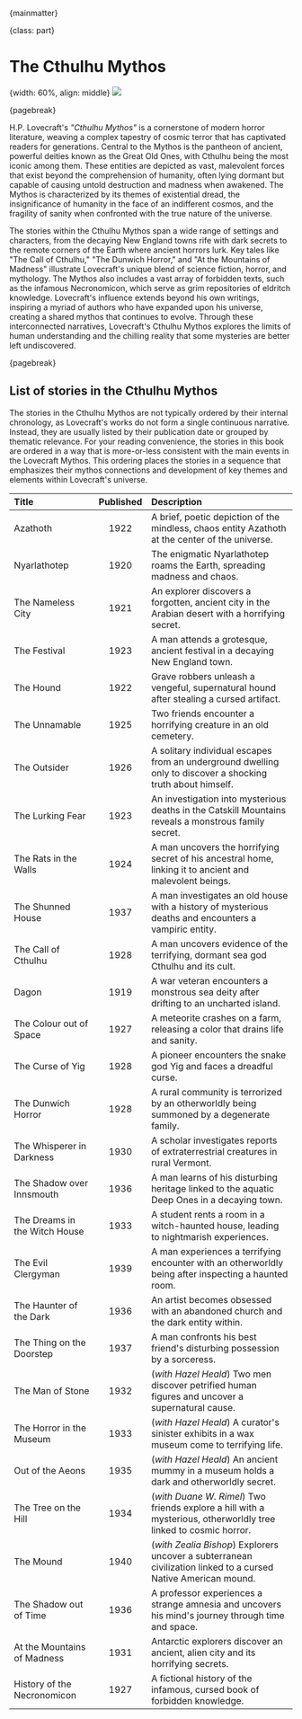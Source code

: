 {mainmatter}

{class: part}

# The Cthulhu Mythos

{width: 60%, align: middle}
![](cthulhu_mythos.png)

{pagebreak}

H.P. Lovecraft's _"Cthulhu Mythos"_ is a cornerstone of modern horror literature, weaving a complex tapestry of cosmic terror that has captivated
readers for generations. Central to the Mythos is the pantheon of ancient, powerful deities known as the Great Old Ones, with Cthulhu being the most
iconic among them. These entities are depicted as vast, malevolent forces that exist beyond the comprehension of humanity, often lying dormant but
capable of causing untold destruction and madness when awakened. The Mythos is characterized by its themes of existential dread, the insignificance
of humanity in the face of an indifferent cosmos, and the fragility of sanity when confronted with the true nature of the universe.

The stories within the Cthulhu Mythos span a wide range of settings and characters, from the decaying New England towns rife with dark secrets to
the remote corners of the Earth where ancient horrors lurk. Key tales like "The Call of Cthulhu," "The Dunwich Horror," and "At the Mountains of
Madness" illustrate Lovecraft's unique blend of science fiction, horror, and mythology. The Mythos also includes a vast array of forbidden texts,
such as the infamous Necronomicon, which serve as grim repositories of eldritch knowledge. Lovecraft's influence extends beyond his own writings,
inspiring a myriad of authors who have expanded upon his universe, creating a shared mythos that continues to evolve. Through these interconnected
narratives, Lovecraft's Cthulhu Mythos explores the limits of human understanding and the chilling reality that some mysteries are better left
undiscovered.

{pagebreak}

## List of stories in the Cthulhu Mythos

The stories in the Cthulhu Mythos are not typically ordered by their internal chronology, as Lovecraft's works do not form a single continuous
narrative. Instead, they are usually listed by their publication date or grouped by thematic relevance.
For your reading convenience, the stories in this book are ordered in a way that is more-or-less consistent with the main events in the Lovecraft
Mythos. This ordering places the stories in a sequence that emphasizes their mythos connections and development of key themes and elements within
Lovecraft's universe.

| Title                         | Published | Description                                                                                                      |
|:------------------------------|:---------:|:-----------------------------------------------------------------------------------------------------------------|
| Azathoth                      |   1922    | A brief, poetic depiction of the mindless, chaos entity Azathoth at the center of the universe.                  |
| Nyarlathotep                  |   1920    | The enigmatic Nyarlathotep roams the Earth, spreading madness and chaos.                                         |
| The Nameless City             |   1921    | An explorer discovers a forgotten, ancient city in the Arabian desert with a horrifying secret.                  |
| The Festival                  |   1923    | A man attends a grotesque, ancient festival in a decaying New England town.                                      |
| The Hound                     |   1922    | Grave robbers unleash a vengeful, supernatural hound after stealing a cursed artifact.                           |
| The Unnamable                 |   1925    | Two friends encounter a horrifying creature in an old cemetery.                                                  |
| The Outsider                  |   1926    | A solitary individual escapes from an underground dwelling only to discover a shocking truth about himself.      |
| The Lurking Fear              |   1923    | An investigation into mysterious deaths in the Catskill Mountains reveals a monstrous family secret.             |       
| The Rats in the Walls         |   1924    | A man uncovers the horrifying secret of his ancestral home, linking it to ancient and malevolent beings.         |
| The Shunned House             |   1937    | A man investigates an old house with a history of mysterious deaths and encounters a vampiric entity.            |
| The Call of Cthulhu           |   1928    | A man uncovers evidence of the terrifying, dormant sea god Cthulhu and its cult.                                 |
| Dagon                         |   1919    | A war veteran encounters a monstrous sea deity after drifting to an uncharted island.                            |
| The Colour out of Space       |   1927    | A meteorite crashes on a farm, releasing a color that drains life and sanity.                                    |
| The Curse of Yig              |   1928    | A pioneer encounters the snake god Yig and faces a dreadful curse.                                               |
| The Dunwich Horror            |   1928    | A rural community is terrorized by an otherworldly being summoned by a degenerate family.                        |
| The Whisperer in Darkness     |   1930    | A scholar investigates reports of extraterrestrial creatures in rural Vermont.                                   |
| The Shadow over Innsmouth     |   1936    | A man learns of his disturbing heritage linked to the aquatic Deep Ones in a decaying town.                      |
| The Dreams in the Witch House |   1933    | A student rents a room in a witch-haunted house, leading to nightmarish experiences.                             |
| The Evil Clergyman            |   1939    | A man experiences a terrifying encounter with an otherworldly being after inspecting a haunted room.             |       
| The Haunter of the Dark       |   1936    | An artist becomes obsessed with an abandoned church and the dark entity within.                                  |
| The Thing on the Doorstep     |   1937    | A man confronts his best friend's disturbing possession by a sorceress.                                          |
| The Man of Stone              |   1932    | (_with Hazel Heald_) Two men discover petrified human figures and uncover a supernatural cause.                  |
| The Horror in the Museum      |   1933    | (_with Hazel Heald_) A curator's sinister exhibits in a wax museum come to terrifying life.                      |
| Out of the Aeons              |   1935    | (_with Hazel Heald_) An ancient mummy in a museum holds a dark and otherworldly secret.                          |
| The Tree on the Hill          |   1934    | (_with Duane W. Rimel_) Two friends explore a hill with a mysterious, otherworldly tree linked to cosmic horror. |
| The Mound                     |   1940    | (_with Zealia Bishop_) Explorers uncover a subterranean civilization linked to a cursed Native American mound.   |
| The Shadow out of Time        |   1936    | A professor experiences a strange amnesia and uncovers his mind's journey through time and space.                |
| At the Mountains of Madness   |   1931    | Antarctic explorers discover an ancient, alien city and its horrifying secrets.                                  |
| History of the Necronomicon   |   1927    | A fictional history of the infamous, cursed book of forbidden knowledge.                                         |

